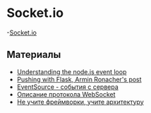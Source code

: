 Socket.io
===

-[Socket.io](http://socket.io/get-started/)

Материалы
--

- [Understanding the node.js event loop](http://blog.mixu.net/2011/02/01/understanding-the-node-js-event-loop/)
- [Pushing with Flask, Armin Ronacher's post](http://lucumr.pocoo.org/2012/8/5/stateless-and-proud/)
- [EventSource - события с сервера](http://learn.javascript.ru/server-sent-events)
- [Описание протокола WebSocket](http://learn.javascript.ru/websockets)
- [Не учите фреймворки, учите архитектуру](http://habrahabr.ru/post/253297/)
